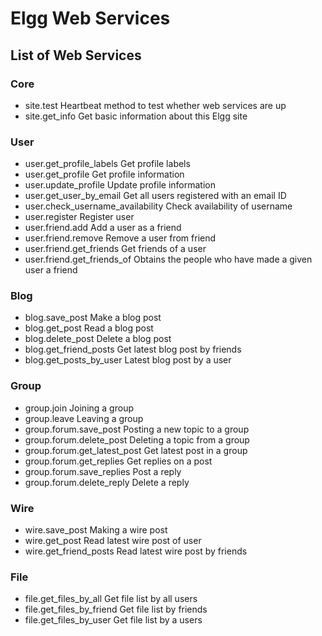Elgg Web Services
=================

List of Web Services
--------------------

### Core

 * site.test     Heartbeat method to test whether web services are up
 * site.get_info Get basic information about this Elgg site

### User

 * user.get_profile_labels          Get profile labels
 * user.get_profile                 Get profile information
 * user.update_profile              Update profile information
 * user.get_user_by_email           Get all users registered with an email ID
 * user.check_username_availability Check availability of username
 * user.register                    Register user
 * user.friend.add                  Add a user as a friend
 * user.friend.remove               Remove a user from friend
 * user.friend.get_friends          Get friends of a user
 * user.friend.get_friends_of       Obtains the people who have made a given user a friend

### Blog

 * blog.save_post         Make a blog post
 * blog.get_post          Read a blog post
 * blog.delete_post       Delete a blog post
 * blog.get_friend_posts  Get latest blog post by friends
 * blog.get_posts_by_user Latest blog post by a user
 
### Group

 * group.join                  Joining a group
 * group.leave                 Leaving a group
 * group.forum.save_post       Posting a new topic to a group
 * group.forum.delete_post     Deleting a topic from a group
 * group.forum.get_latest_post Get latest post in a group
 * group.forum.get_replies     Get replies on a post
 * group.forum.save_replies    Post a reply
 * group.forum.delete_reply    Delete a reply

### Wire

 * wire.save_post        Making a wire post
 * wire.get_post         Read latest wire post of user
 * wire.get_friend_posts Read latest wire post by friends
 
### File

 * file.get_files_by_all    Get file list by all users
 * file.get_files_by_friend Get file list by friends
 * file.get_files_by_user   Get file list by a users
